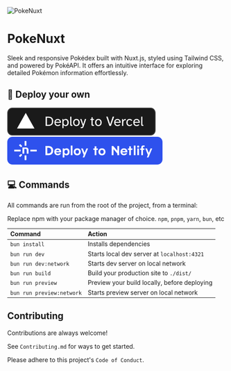 ![PokeNuxt](./assets/pokenuxt.avif)

# PokeNuxt

Sleek and responsive Pokédex built with Nuxt.js, styled using Tailwind CSS, and powered by PokéAPI.
It offers an intuitive interface for exploring detailed Pokémon information effortlessly.

## 🚀 Deploy your own

[![Deploy with Vercel](_deploy_vercel.svg)](https://vercel.com/new/clone?repository-url=https://github.com/KurutoDenzeru/PokeNuxt)  [![Deploy with Netlify](_deploy_netlify.svg)](https://app.netlify.com/start/deploy?repository=https://github.com/KurutoDenzeru/PokeNuxt)

## 💻 Commands

All commands are run from the root of the project, from a terminal:

Replace npm with your package manager of choice. `npm`, `pnpm`, `yarn`, `bun`, etc

| Command                   | Action                                       |
| :------------------------ | :------------------------------------------- |
| `bun install`             | Installs dependencies                        |
| `bun run dev`             | Starts local dev server at `localhost:4321`  |
| `bun run dev:network`     | Starts dev server on local network           |
| `bun run build`           | Build your production site to `./dist/`      |
| `bun run preview`         | Preview your build locally, before deploying |
| `bun run preview:network` | Starts preview server on local network       |

## Contributing

Contributions are always welcome!

See `Contributing.md` for ways to get started.

Please adhere to this project's `Code of Conduct`.

